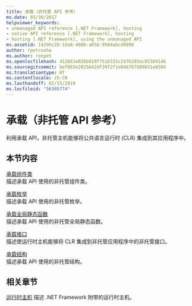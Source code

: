 ```yaml
---
title: 承载（非托管 API 参考）
ms.date: 03/30/2017
helpviewer_keywords:
- unmanaged API reference [.NET Framework], hosting
- native API reference [.NET Framework], hosting
- hosting [.NET Framework], using the unmanaged API
ms.assetid: 14295c28-1da8-408b-a656-9584abcd9896
author: rpetrusha
ms.author: ronpet
ms.openlocfilehash: 412b61e026b019f7516332c247b203ac85304146
ms.sourcegitcommit: bef803e2025642df39f2f1e046767d89031e0304
ms.translationtype: HT
ms.contentlocale: zh-CN
ms.lasthandoff: 02/15/2019
ms.locfileid: "56305774"
---
```

# <a name="hosting-unmanaged-api-reference"></a>承载（非托管 API 参考）
利用承载 API，非托管主机能够将公共语言运行时 (CLR) 集成到其应用程序中。  
  
## <a name="in-this-section"></a>本节内容  
 [承载组件类](../../../../docs/framework/unmanaged-api/hosting/hosting-coclasses.md)  
 描述承载 API 使用的非托管组件类。  
  
 [承载枚举](../../../../docs/framework/unmanaged-api/hosting/hosting-enumerations.md)  
 描述承载 API 使用的非托管枚举。  
  
 [承载全局静态函数](../../../../docs/framework/unmanaged-api/hosting/hosting-global-static-functions.md)  
 描述承载 API 使用的非托管全局静态函数。  
  
 [承载接口](../../../../docs/framework/unmanaged-api/hosting/hosting-interfaces.md)  
 描述使运行时主机能够将 CLR 集成到非托管应用程序中的非托管接口。  
  
 [承载结构](../../../../docs/framework/unmanaged-api/hosting/hosting-structures.md)  
 描述承载 API 使用的非托管结构。  
  
## <a name="related-sections"></a>相关章节  
 [运行时主机](https://docs.microsoft.com/previous-versions/dotnet/netframework-4.0/a51xd4ze(v=vs.100))  
 描述 .NET Framework 附带的运行时主机。
